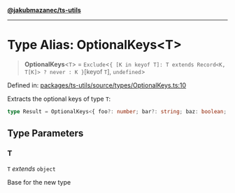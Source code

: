 [**@jakubmazanec/ts-utils**](../README.md)

---

# Type Alias: OptionalKeys\<T\>

> **OptionalKeys**\<`T`\> =
> `Exclude`\<`{ [K in keyof T]: T extends Record<K, T[K]> ? never : K }`\[keyof `T`\], `undefined`\>

Defined in:
[packages/ts-utils/source/types/OptionalKeys.ts:10](https://github.com/jakubmazanec/tools/blob/a1a5edf56256b0aa4e209cc73bc7a07f5d7fc236/packages/ts-utils/source/types/OptionalKeys.ts#L10)

Extracts the optional keys of type `T`:

```TypeScript
type Result = OptionalKeys<{ foo?: number; bar?: string; baz: boolean; }>; // `typeof Result` is `'foo' | 'bar`
```

## Type Parameters

### T

`T` _extends_ `object`

Base for the new type
